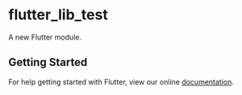 # flutter_lib_test

A new Flutter module.

## Getting Started

For help getting started with Flutter, view our online
[documentation](https://flutter.dev/).
